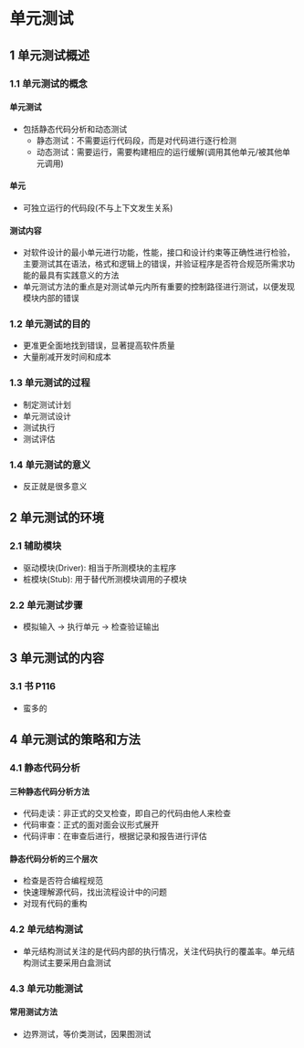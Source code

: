 <link rel=stylesheet href=style.css>

<h1> 单元测试 </h1>
<h2> 1 单元测试概述 </h2>
<h3> 1.1 单元测试的概念 </h3>
<h4> 单元测试 </h4>

  - 包括静态代码分析和动态测试
    - 静态测试：不需要运行代码段，而是对代码进行逐行检测
    - 动态测试：需要运行，需要构建相应的运行缓解(调用其他单元/被其他单元调用)

<h4> 单元 </h4>

  - 可独立运行的代码段(不与上下文发生关系)

<h4> 测试内容 </h4>

  - 对软件设计的最小单元进行功能，性能，接口和设计约束等正确性进行检验，主要测试其在语法，格式和逻辑上的错误，并验证程序是否符合规范所需求功能的最具有实践意义的方法
  - 单元测试方法的重点是对测试单元内所有重要的控制路径进行测试，以便发现模块内部的错误

<h3> 1.2 单元测试的目的 </h3>

  - 更准更全面地找到错误，显著提高软件质量
  - 大量削减开发时间和成本

<h3> 1.3 单元测试的过程 </h3>

  - 制定测试计划
  - 单元测试设计
  - 测试执行
  - 测试评估

<h3> 1.4 单元测试的意义 </h3>

  - 反正就是很多意义

<h2> 2 单元测试的环境 </h2>
<h3> 2.1 辅助模块 </h3>

  - 驱动模块(Driver): 相当于所测模块的主程序
  - 桩模块(Stub): 用于替代所测模块调用的子模块

<h3> 2.2 单元测试步骤 </h3>

  - 模拟输入 &rarr; 执行单元 &rarr; 检查验证输出

<h2> 3 单元测试的内容 </h2>
<h3> 3.1 书 P116 </h3>

  - 蛮多的

<h2> 4 单元测试的策略和方法 </h2>
<h3> 4.1 静态代码分析 </h3>
<h4> 三种静态代码分析方法 </h4>

  - 代码走读：非正式的交叉检查，即自己的代码由他人来检查
  - 代码审查：正式的面对面会议形式展开
  - 代码评审：在审查后进行，根据记录和报告进行评估

<h4> 静态代码分析的三个层次 </h4>

  - 检查是否符合编程规范
  - 快速理解源代码，找出流程设计中的问题
  - 对现有代码的重构

<h3> 4.2 单元结构测试 </h3>

  - 单元结构测试关注的是代码内部的执行情况，关注代码执行的覆盖率。单元结构测试主要采用白盒测试

<h3> 4.3 单元功能测试 </h3>
<h4> 常用测试方法 </h4>

  - 边界测试，等价类测试，因果图测试